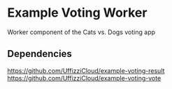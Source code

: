 
# Example Voting Worker
Worker component of the Cats vs. Dogs voting app  

## Dependencies
https://github.com/UffizziCloud/example-voting-result
https://github.com/UffizziCloud/example-voting-vote
